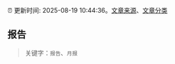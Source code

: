 :alarm_clock: 更新时间: 2025-08-19 10:44:36。[文章来源](/README.md)、[文章分类](/TAGS.md)

## 报告


> 关键字：`报告`、`月报`



